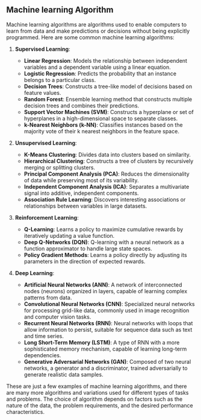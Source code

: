 ## Machine learning Algorithm 

Machine learning algorithms are algorithms used to enable computers to learn from data and make predictions or decisions without being explicitly programmed. Here are some common machine learning algorithms:

1. **Supervised Learning**:
   - **Linear Regression**: Models the relationship between independent variables and a dependent variable using a linear equation.
   - **Logistic Regression**: Predicts the probability that an instance belongs to a particular class.
   - **Decision Trees**: Constructs a tree-like model of decisions based on feature values.
   - **Random Forest**: Ensemble learning method that constructs multiple decision trees and combines their predictions.
   - **Support Vector Machines (SVM)**: Constructs a hyperplane or set of hyperplanes in a high-dimensional space to separate classes.
   - **k-Nearest Neighbors (k-NN)**: Classifies instances based on the majority vote of their k nearest neighbors in the feature space.

2. **Unsupervised Learning**:
   - **K-Means Clustering**: Divides data into clusters based on similarity.
   - **Hierarchical Clustering**: Constructs a tree of clusters by recursively merging or splitting clusters.
   - **Principal Component Analysis (PCA)**: Reduces the dimensionality of data while preserving most of its variability.
   - **Independent Component Analysis (ICA)**: Separates a multivariate signal into additive, independent components.
   - **Association Rule Learning**: Discovers interesting associations or relationships between variables in large datasets.

3. **Reinforcement Learning**:
   - **Q-Learning**: Learns a policy to maximize cumulative rewards by iteratively updating a value function.
   - **Deep Q-Networks (DQN)**: Q-learning with a neural network as a function approximator to handle large state spaces.
   - **Policy Gradient Methods**: Learns a policy directly by adjusting its parameters in the direction of expected rewards.

4. **Deep Learning**:
   - **Artificial Neural Networks (ANN)**: A network of interconnected nodes (neurons) organized in layers, capable of learning complex patterns from data.
   - **Convolutional Neural Networks (CNN)**: Specialized neural networks for processing grid-like data, commonly used in image recognition and computer vision tasks.
   - **Recurrent Neural Networks (RNN)**: Neural networks with loops that allow information to persist, suitable for sequence data such as text and time series.
   - **Long Short-Term Memory (LSTM)**: A type of RNN with a more sophisticated memory mechanism, capable of learning long-term dependencies.
   - **Generative Adversarial Networks (GAN)**: Composed of two neural networks, a generator and a discriminator, trained adversarially to generate realistic data samples.

These are just a few examples of machine learning algorithms, and there are many more algorithms and variations used for different types of tasks and problems. The choice of algorithm depends on factors such as the nature of the data, the problem requirements, and the desired performance characteristics.
